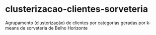 # clusterizacao-clientes-sorveteria
Agrupamento (clusterização) de clientes por categorias geradas por k-means de sorveteria de Belho Horizonte
